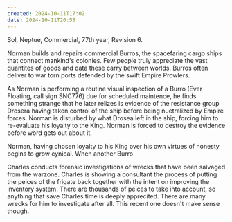 ```yaml
---
created: 2024-10-11T17:02
date: 2024-10-11T20:55
---
```

Sol, Neptue, Commercial, 77th year, Revision 6.

Norman builds and repairs commercial Burros, the spacefaring cargo ships that connect mankind's colonies. Few people truly appreciate the vast quantites of goods and data these carry between worlds. Burros often deliver to war torn ports defended by the swift Empire Prowlers.

As Norman is performing a routine visual inspection of a Burro (Ever Floating, call sign SNC776) due for scheduled maintence, he finds something strange that he later relizes is evidence of the resistance group Drosera having taken control of the ship before being nuetralized by Empire forces. Norman is disturbed by what Drosea left in the ship, forcing him to re-evaluate his loyalty to the King. Norman is forced to destroy the evidence before word gets out about it.

Norman, having chosen loyalty to his King over his own virtues of honesty begins to grow cynical. When another Burro

Charles conducts forensic investigations of wrecks that have been salvaged from the warzone. Charles is showing a consultant the process of putting the peices of the frigate back together with the intent on improving the inventory system. There are thousands of peices to take into account, so anything that save Charles time is deeply apprecited. There are many wrecks for him to investigate after all. This recent one doesn't make sense though.